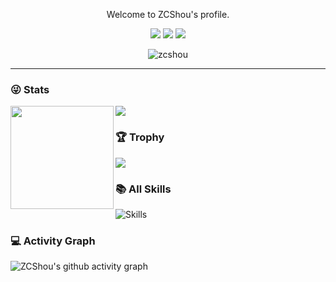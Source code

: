 <p align="center">
Welcome to ZCShou's profile.
</p>

<div align="center">

[![](https://img.shields.io/badge/Github-black?style=flat-square&logo=github&logoColor=white)](https://github.com/ZCShou/)
[![](https://img.shields.io/badge/YouTube-black?style=flat-square&logo=YouTube&logoColor=white)](https://www.youtube.com/channel/UCpiQNJxaPCT-MHlpta-Km7Q)
[![](https://img.shields.io/badge/Twitter-black?style=flat-square&logo=Twitter&logoColor=white)](https://twitter.com/ZCShou)
<p><img align="center" src="https://github-readme-streak-stats.herokuapp.com/?user=zcshou&" alt="zcshou" /></p>
</div>

---

### 😜 Stats
<div>
  <img height="165" align="left" src="https://github-readme-stats.vercel.app/api?username=ZCShou&count_private=true&include_all_commits=true" />
  <img src="https://github-readme-stats.vercel.app/api/top-langs/?username=ZCShou&layout=compact" />
</div>

### 🏆 Trophy
![](https://github-profile-trophy.vercel.app/?username=ZCShou&row=1)

### 📚 All Skills

![Skills](https://skillicons.dev/icons?perline=15&i=github,gitlab,git,twitter,stackoverflow,vscode,vim,html,css,c,md,regex,linux,bash)

### 💻 Activity Graph

![ZCShou's github activity graph](https://github-readme-activity-graph.vercel.app/graph?username=ZCShou&theme=github)

